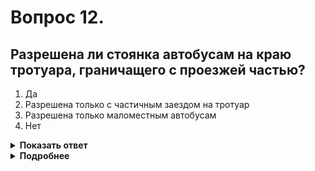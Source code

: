 # Вопрос 12.

## Разрешена ли стоянка автобусам на краю тротуара, граничащего с проезжей частью?

1. Да
2. Разрешена только с частичным заездом на тротуар
3. Разрешена только маломестным автобусам
4. Нет

<details>
<summary><b>Показать ответ</b></summary>
Правильный ответ: 4
</details>
<details>
<summary><b>Подробнее</b></summary>
Такой способ постановки на стоянку не допускается всем видам автобусов.
(Пункт 12.2 ПДД)
</details>
